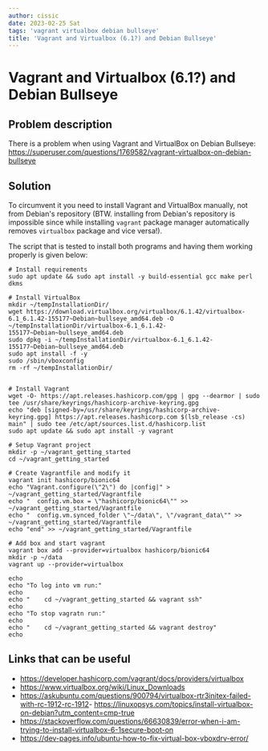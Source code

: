 ```yaml
---
author: cissic
date: 2023-02-25 Sat
tags: 'vagrant virtualbox debian bullseye'
title: 'Vagrant and Virtualbox (6.1?) and Debian Bullseye'
---
```



# Vagrant and Virtualbox (6.1?) and Debian Bullseye


## Problem description

There is a problem when using Vagrant and VirtualBox on Debian Bullseye:
<https://superuser.com/questions/1769582/vagrant-virtualbox-on-debian-bullseye>


## Solution

To circumvent it you need to install Vagrant and VirtualBox manually, not from
Debian's repository (BTW. installing from Debian's repository is impossible
since while installing `vagrant`
 package manager automatically removes `virtualbox` package and vice
versa!).

The script that is tested to install both programs and having them working
properly is given below:

    # Install requirements 
    sudo apt update && sudo apt install -y build-essential gcc make perl dkms
    
    # Install VirtualBox
    mkdir ~/tempInstallationDir/
    wget https://download.virtualbox.org/virtualbox/6.1.42/virtualbox-6.1_6.1.42-155177~Debian~bullseye_amd64.deb -O ~/tempInstallationDir/virtualbox-6.1_6.1.42-155177~Debian~bullseye_amd64.deb
    sudo dpkg -i ~/tempInstallationDir/virtualbox-6.1_6.1.42-155177~Debian~bullseye_amd64.deb
    sudo apt install -f -y
    sudo /sbin/vboxconfig
    rm -rf ~/tempInstallationDir/
    
    
    # Install Vagrant
    wget -O- https://apt.releases.hashicorp.com/gpg | gpg --dearmor | sudo tee /usr/share/keyrings/hashicorp-archive-keyring.gpg
    echo "deb [signed-by=/usr/share/keyrings/hashicorp-archive-keyring.gpg] https://apt.releases.hashicorp.com $(lsb_release -cs) main" | sudo tee /etc/apt/sources.list.d/hashicorp.list
    sudo apt update && sudo apt install -y vagrant
    
    # Setup Vagrant project
    mkdir -p ~/vagrant_getting_started
    cd ~/vagrant_getting_started
    
    # Create Vagrantfile and modify it
    vagrant init hashicorp/bionic64
    echo "Vagrant.configure(\"2\") do |config|" > ~/vagrant_getting_started/Vagrantfile
    echo "  config.vm.box = \"hashicorp/bionic64\"" >> ~/vagrant_getting_started/Vagrantfile
    echo "  config.vm.synced_folder \"~/data\", \"/vagrant_data\"" >> ~/vagrant_getting_started/Vagrantfile
    echo "end" >> ~/vagrant_getting_started/Vagrantfile
    
    # Add box and start vagrant 
    vagrant box add --provider=virtualbox hashicorp/bionic64
    mkdir -p ~/data
    vagrant up --provider=virtualbox
    
    echo 
    echo "To log into vm run:"
    echo
    echo "    cd ~/vagrant_getting_started && vagrant ssh"
    echo
    echo "To stop vagratn run:"
    echo
    echo "    cd ~/vagrant_getting_started && vagrant destroy"
    echo


## Links that can be useful

-   <https://developer.hashicorp.com/vagrant/docs/providers/virtualbox>
-   <https://www.virtualbox.org/wiki/Linux_Downloads>
-   <https://askubuntu.com/questions/900794/virtualbox-rtr3initex-failed-with-rc-1912-rc-1912>- <https://linuxopsys.com/topics/install-virtualbox-on-debian?utm_content=cmp-true>
-   <https://stackoverflow.com/questions/66630839/error-when-i-am-trying-to-install-virtualbox-6-1secure-boot-on>
-   <https://dev-pages.info/ubuntu-how-to-fix-virtual-box-vboxdrv-error/>

